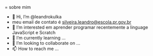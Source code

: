 = sobre mim
- 👋 Hi, I’m @leandrokulka
- meu email de contato é silveira.leandro@escola.pr.gov.br
- 👀 I’m interested  em aprender programar recentemente a linguage JavaScript e Scratch
- 🌱 I’m currently learning ...
- 💞️ I’m looking to collaborate on ...
- 📫 How to reach me ...


 
